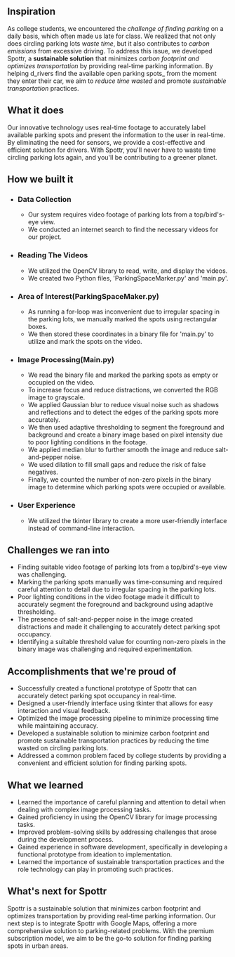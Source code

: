 ## Inspiration
As college students, we encountered the _challenge of finding parking_ on a daily basis, which often made us late for class. We realized that not only does circling parking lots _waste time_, but it also contributes to _carbon emissions_ from excessive driving. To address this issue, we developed Spottr, a **sustainable solution** that minimizes _carbon footprint and optimizes transportation_ by providing real-time parking information. By helping d_rivers find the available open parking spots_ from the moment they enter their car, we aim to _reduce time wasted_ and promote _sustainable transportation_ practices.

## What it does
Our innovative technology uses real-time footage to accurately label available parking spots and present the information to the user in real-time. By eliminating the need for sensors, we provide a cost-effective and efficient solution for drivers. With Spottr, you'll never have to waste time circling parking lots again, and you'll be contributing to a greener planet.

## How we built it
- ### Data Collection
  - Our system requires video footage of parking lots from a top/bird's-eye view.
  - We conducted an internet search to find the necessary videos for our project.
- ### Reading The Videos
  - We utilized the OpenCV library to read, write, and display the videos.
  - We created two Python files, 'ParkingSpaceMarker.py' and 'main.py'.
- ### Area of Interest(ParkingSpaceMaker.py)
  - As running a for-loop was inconvenient due to irregular spacing in the parking lots, we manually marked the spots using rectangular boxes.
  - We then stored these coordinates in a binary file for 'main.py' to utilize and mark the spots on the video.
- ### Image Processing(Main.py)
  - We read the binary file and marked the parking spots as empty or occupied on the video.
  - To increase focus and reduce distractions, we converted the RGB image to grayscale.
  - We applied Gaussian blur to reduce visual noise such as shadows and reflections and to detect the edges of the parking spots more accurately.
  - We then used adaptive thresholding to segment the foreground and background and create a binary image based on pixel intensity due to poor lighting conditions in the footage.
  - We applied median blur to further smooth the image and reduce salt-and-pepper noise.
  - We used dilation to fill small gaps and reduce the risk of false negatives.
  - Finally, we counted the number of non-zero pixels in the binary image to determine which parking spots were occupied or available.
- ### User Experience
  - We utilized the tkinter library to create a more user-friendly interface instead of command-line interaction.

## Challenges we ran into
- Finding suitable video footage of parking lots from a top/bird's-eye view was challenging.
- Marking the parking spots manually was time-consuming and required careful attention to detail due to irregular spacing in the parking lots.
- Poor lighting conditions in the video footage made it difficult to accurately segment the foreground and background using adaptive thresholding.
- The presence of salt-and-pepper noise in the image created distractions and made it challenging to accurately detect parking spot occupancy.
- Identifying a suitable threshold value for counting non-zero pixels in the binary image was challenging and required experimentation.

## Accomplishments that we're proud of
- Successfully created a functional prototype of Spottr that can accurately detect parking spot occupancy in real-time.
- Designed a user-friendly interface using tkinter that allows for easy interaction and visual feedback.
- Optimized the image processing pipeline to minimize processing time while maintaining accuracy.
- Developed a sustainable solution to minimize carbon footprint and promote sustainable transportation practices by reducing the time wasted on circling parking lots.
- Addressed a common problem faced by college students by providing a convenient and efficient solution for finding parking spots.



## What we learned
- Learned the importance of careful planning and attention to detail when dealing with complex image processing tasks.
- Gained proficiency in using the OpenCV library for image processing tasks.
- Improved problem-solving skills by addressing challenges that arose during the development process.
- Gained experience in software development, specifically in developing a functional prototype from ideation to implementation.
- Learned the importance of sustainable transportation practices and the role technology can play in promoting such practices.




## What's next for Spottr
Spottr is a sustainable solution that minimizes carbon footprint and optimizes transportation by providing real-time parking information. Our next step is to integrate Spottr with Google Maps, offering a more comprehensive solution to parking-related problems. With the premium subscription model, we aim to be the go-to solution for finding parking spots in urban areas.
